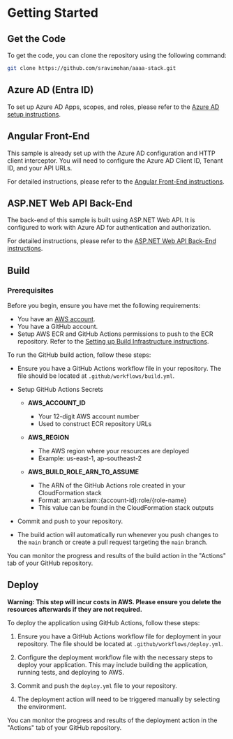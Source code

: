 # Getting Started

## Get the Code

To get the code, you can clone the repository using the following command:

```sh
git clone https://github.com/sravimohan/aaaa-stack.git
```

## Azure AD (Entra ID)

To set up Azure AD Apps, scopes, and roles, please refer to the [Azure AD setup instructions](azure-ad.md).

## Angular Front-End

This sample is already set up with the Azure AD configuration and HTTP client interceptor. You will need to configure the Azure AD Client ID, Tenant ID, and your API URLs.

For detailed instructions, please refer to the [Angular Front-End instructions](../aaaa.client/README.md).

## ASP.NET Web API Back-End

The back-end of this sample is built using ASP.NET Web API. It is configured to work with Azure AD for authentication and authorization.

For detailed instructions, please refer to the [ASP.NET Web API Back-End instructions](../AAAA.Server/README.md).

## Build

### Prerequisites

Before you begin, ensure you have met the following requirements:

- You have an [AWS account](https://aws.amazon.com/).
- You have a GitHub account.
- Setup AWS ECR and GitHub Actions permissions to push to the ECR repository. Refer to the [Setting up Build Infrastructure instructions](/aws/build-infrastructure.md).

To run the GitHub build action, follow these steps:

- Ensure you have a GitHub Actions workflow file in your repository. The file should be located at `.github/workflows/build.yml`.

- Setup GitHub Actions Secrets

  - **AWS_ACCOUNT_ID**

    - Your 12-digit AWS account number
    - Used to construct ECR repository URLs

  - **AWS_REGION**

    - The AWS region where your resources are deployed
    - Example: us-east-1, ap-southeast-2

  - **AWS_BUILD_ROLE_ARN_TO_ASSUME**
    - The ARN of the GitHub Actions role created in your CloudFormation stack
    - Format: arn:aws:iam::{account-id}:role/{role-name}
    - This value can be found in the CloudFormation stack outputs

- Commit and push to your repository.
- The build action will automatically run whenever you push changes to the `main` branch or create a pull request targeting the `main` branch.

You can monitor the progress and results of the build action in the "Actions" tab of your GitHub repository.

## Deploy

**Warning: This step will incur costs in AWS. Please ensure you delete the resources afterwards if they are not required.**

To deploy the application using GitHub Actions, follow these steps:

1. Ensure you have a GitHub Actions workflow file for deployment in your repository. The file should be located at `.github/workflows/deploy.yml`.

2. Configure the deployment workflow file with the necessary steps to deploy your application. This may include building the application, running tests, and deploying to AWS.

3. Commit and push the `deploy.yml` file to your repository.

4. The deployment action will need to be triggered manually by selecting the environment.

You can monitor the progress and results of the deployment action in the "Actions" tab of your GitHub repository.
